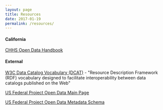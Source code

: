 ```yaml
---
layout: page
title: Resources
date: 2017-01-19
permalink: /resources/
---
```


#### __California__  
[CHHS Open Data Handbook](https://chhsdata.github.io/opendatahandbook/)

#### __External__  
[W3C Data Catalog Vocabulary (DCAT)](https://www.w3.org/TR/vocab-dcat/) - "Resource Description Framework (RDF) vocabulary designed to facilitate interoperability between data catalogs published on the Web" 

[US Federal Project Open Data Main Page](https://project-open-data.cio.gov/)  

[US Federal Project Open Data Metadata Schema](https://project-open-data.cio.gov/v1.1/schema/)